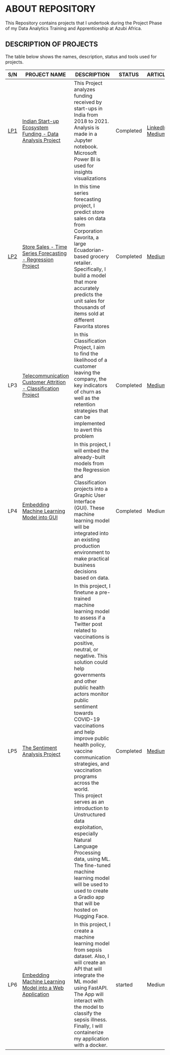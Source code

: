 # ABOUT REPOSITORY
 This Repository contains projects that I undertook during the Project Phase of my Data Analytics Training and Apprenticeship at Azubi Africa.


## DESCRIPTION OF PROJECTS
The table below shows the names, description, status and tools used for projects.

| S/N | PROJECT NAME | DESCRIPTION | STATUS | ARTICLE |
|-----|--------------|-------------|---------|-------|
|[LP1](https://github.com/elvis-darko/Training-and-Apprenticeship-Portfolio-Projects/tree/main/INDIAN-STARTUP-ECOSYSTEM-FUNDING)|     [Indian Start-up Ecosystem Funding - Data Analysis Project](https://github.com/elvis-darko/Training-and-Apprenticeship-Portfolio-Projects/tree/main/INDIAN-STARTUP-ECOSYSTEM-FUNDING)        |  This Project analyzes funding received by start-ups in India from 2018 to 2021. Analysis is made in a Jupyter notebook. Microsoft Power BI is used for insights visualizations       |  Completed      |  [LinkedIn](https://www.linkedin.com/feed/update/urn:li:share:7050151401053708288/)<br />[Medium](https://medium.com/@el.darkoel/the-indian-start-up-ecosystem-an-analysis-of-funding-d234f84f13bb)|
|[LP2](https://github.com/elvis-darko/Training-and-Apprenticeship-Portfolio-Projects/tree/main/STORE-SALES-TIME-SERIES-FORECASTING)| [Store Sales - Time Series Forecasting - Regression Project](https://github.com/elvis-darko/Training-and-Apprenticeship-Portfolio-Projects/tree/main/STORE-SALES-TIME-SERIES-FORECASTING)           |    In this time series forecasting project, I predict store sales on data from Corporation Favorita, a large Ecuadorian-based grocery retailer. Specifically, I build a model that more accurately predicts the unit sales for thousands of items sold at different Favorita stores       | Completed      |  [Medium](https://medium.com/@el.darkoel/time-series-analysis-ddcdda3ab54)    |
|LP3|     [Telecommunication Customer Attrition - Classification Project](https://github.com/elvis-darko/Training-and-Apprenticeship-Portfolio-Projects/tree/main/TELCO-CUSTOMER-CHURN)         |     In this Classification Project, I aim to find the likelihood of a customer leaving the company, the key indicators of churn as well as the retention strategies that can be implemented to avert this problem        |Completed  |   [Medium](https://medium.com/@el.darkoel/telecommunication-customer-churn-70414d85c97c)   |
|LP4|     [Embedding Machine Learning Model into GUI](https://github.com/elvis-darko/Training-and-Apprenticeship-Portfolio-Projects/tree/main/EMBEDDING%20ML%20MODEL%20INTO%20GUI)         |       In this project, I will embed the already-built models from the Regression and Classification projects into a Graphic User Interface (GUI). These machine learning model will be integrated into an existing production environment to make practical business decisions based on data.      |  Completed       |    Medium   |
|LP5|   [The Sentiment Analysis Project](https://github.com/elvis-darko/NATURAL-LANGUAGE-PROCESSING--SENTIMENT-ANALYSIS)           |   In this project, I finetune a pre-trained machine learning model to assess if a Twitter post related to vaccinations is positive, neutral, or negative. This solution could help governments and other public health actors monitor public sentiment towards COVID-19 vaccinations and help improve public health policy, vaccine communication strategies, and vaccination programs across the world.<br />This project serves as an introduction to Unstructured data exploitation, especially Natural Language Processing data, using ML.<br />The fine-tuned machine learning model will be used to used to create a Gradio app that will be hosted on Hugging Face.          |  Completed     |  [Medium](https://medium.com/@el.darkoel/natural-language-processing-tweet-sentiment-analysis-e2421896783d)     |
|LP6|        [Embedding Machine Learning Model into a Web Application](https://github.com/elvis-darko/Embedding-machine-model-into-web-App)      |        In this project, I create a machine learning model from sepsis dataset. Also, I will create an API that will integrate the ML model using FastAPI. The App will interact with the model to classify the sepsis illness. Finally, I will containerize my application with a docker.     |  started       |   Medium    |



